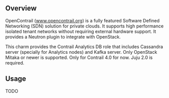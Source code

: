 Overview
--------

OpenContrail (www.opencontrail.org) is a fully featured Software Defined
Networking (SDN) solution for private clouds. It supports high performance
isolated tenant networks without requiring external hardware support. It
provides a Neutron plugin to integrate with OpenStack.

This charm provides the Contrail Analytics DB role that includes
Cassandra server (specially for Analytics nodes) and Kafka server.
Only OpenStack Mitaka or newer is supported.
Only for Contrail 4.0 for now.
Juju 2.0 is required.

Usage
-----

TODO